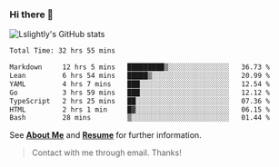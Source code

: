 ### Hi there 👋

![Lslightly's GitHub stats](https://github-readme-stats.vercel.app/api?username=lslightly&show_icons=true&theme=transparent)

<!--START_SECTION:waka-->

```txt
Total Time: 32 hrs 55 mins

Markdown     12 hrs 5 mins   █████████▒░░░░░░░░░░░░░░░   36.73 %
Lean         6 hrs 54 mins   █████▒░░░░░░░░░░░░░░░░░░░   20.99 %
YAML         4 hrs 7 mins    ███░░░░░░░░░░░░░░░░░░░░░░   12.54 %
Go           3 hrs 59 mins   ███░░░░░░░░░░░░░░░░░░░░░░   12.12 %
TypeScript   2 hrs 25 mins   ██░░░░░░░░░░░░░░░░░░░░░░░   07.36 %
HTML         2 hrs 1 min     █▓░░░░░░░░░░░░░░░░░░░░░░░   06.15 %
Bash         28 mins         ▒░░░░░░░░░░░░░░░░░░░░░░░░   01.44 %
```

<!--END_SECTION:waka-->

See [**About Me**](https://lslightly.github.io/about) and [**Resume**](https://github.com/Lslightly/resume) for further information.

> Contact with me through email. Thanks!
